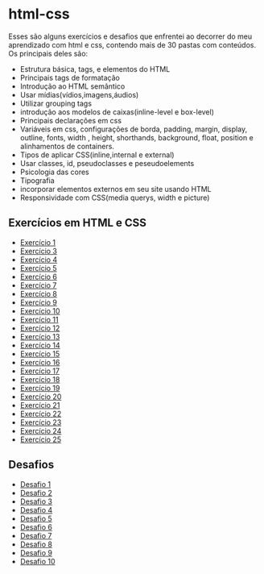 # html-css
 Esses são alguns exercícios e desafios que enfrentei ao decorrer do meu aprendizado com html e css, contendo mais de 30 pastas com conteúdos.
 Os principais deles são:
 * Estrutura básica, tags, e elementos do HTML
 * Principais tags de formatação
 * Introdução ao HTML semântico
 * Usar mídias(vídios,imagens,áudios)
 * Utilizar grouping tags
 * introdução aos modelos de caixas(inline-level e box-level)
 * Principais declarações em css
 * Variáveis em css, configurações de borda, padding, margin, display, outline, fonts, width , height, shorthands, background, float, position e alinhamentos de containers.
 * Tipos de aplicar CSS(inline,internal e external)
 * Usar classes, id, pseudoclasses e peseudoelements
 * Psicologia das cores
 * Tipografia
 * incorporar elementos externos em seu site usando HTML
 * Responsividade com CSS(media querys, width e picture)

 ## Exercícios em HTML e CSS

- [Exercício 1](exercicios/ex002/)
- [Exercício 3](exercicios/ex003/)
- [Exercício 4](exercicios/ex004/)
- [Exercício 5](exercicios/ex006/index.html)
- [Exercício 6](exercicios/ex007/html5.html)
- [Exercício 7](exercicios/ex008/index.html)
- [Exercício 8](exercicios/ex008b/index.html)
- [Exercício 9](exercicios/ex009/index.html)
- [Exercício 10](exercicios/ex010/index.html)
- [Exercício 11](exercicios/ex011/index.html)
- [Exercício 12](exercicios/ex012/index.html)
- [Exercício 13](exercicios/ex013/index.html)
- [Exercício 14](exercicios/ex014/index.html)
- [Exercício 15](exercicios/ex015/index.html)
- [Exercício 16](exercicios/ex016/cor01.html)
- [Exercício 17](exercicios/ex017/fontes01.html)
- [Exercício 18](exercicios/ex018/fonte001.html)
- [Exercício 19](exercicios/ex019/seletor01.html)
- [Exercício 20](exercicios/ex020/hover.html)
- [Exercício 21](exercicios/ex021/caixa01.html)
- [Exercício 22](exercicios/ex021/index.html)
- [Exercício 23](exercicios/ex022/index.html)
- [Exercício 24](exercicios/ex023/index.html)
- [Exercício 25](exercicios/ex024/index.html)



## Desafios

- [Desafio 1](Desafios/desafio001/INDEX.HTML)
- [Desafio 2](Desafios/desafio002/index.html)
- [Desafio 3](Desafios/desafio003/index.html)
- [Desafio 4](Desafios/desafio004/index.html)
- [Desafio 5](Desafios/desafio005/index.html)
- [Desafio 6](Desafios/desafio006/indes.html)
- [Desafio 7](Desafios/desafio007/index.html)
- [Desafio 8](Desafios/desafio008/index.html)
- [Desafio 9](Desafios/desafio009/index.html)
- [Desafio 10](Desafios/desafio010/index.html)

